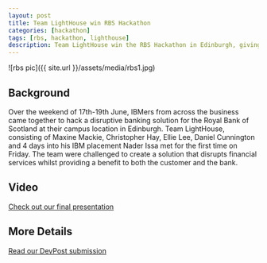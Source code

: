 ```yaml
---
layout: post
title: Team LightHouse win RBS Hackathon
categories: [hackathon]
tags: [rbs, hackathon, lighthouse]
description: Team LightHouse win the RBS Hackathon in Edinburgh, giving financial independance back to the vulnerable
---
```


![rbs pic]({{ site.url }}/assets/media/rbs1.jpg)  

## Background

Over the weekend of 17th-19th June, IBMers from across the business came together to hack a disruptive banking solution for the Royal Bank of Scotland at their campus location in Edinburgh. Team LightHouse, consisting of Maxine Mackie, Christopher Hay, Ellie Lee, Daniel Cunnington and 4 days into his IBM placement Nader Issa met for the first time on Friday. The team were challenged to create a solution that disrupts financial services whilst providing a benefit to both the customer and the bank.

## Video

[Check out our final presentation](https://www.youtube.com/watch?v=tDN4te70CbI)  

## More Details

[Read our DevPost submission](http://devpost.com/software/lighthouse-52cxq8)